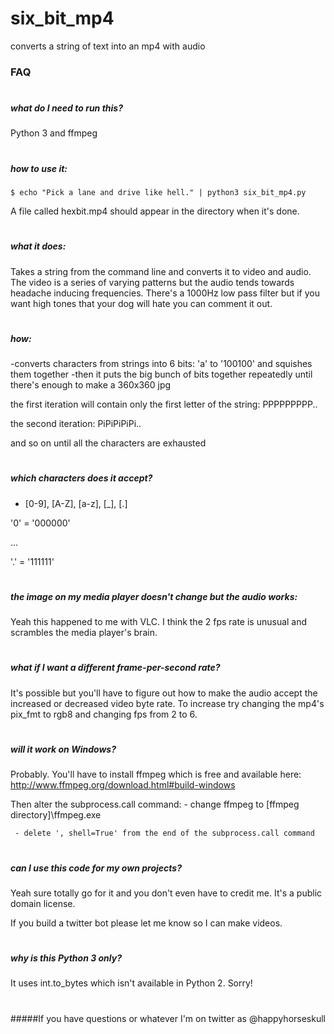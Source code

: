 # six_bit_mp4
converts a string of text into an mp4 with audio


### FAQ

#
##### what do I need to run this?
   Python 3 and ffmpeg

#
##### how to use it:
    $ echo "Pick a lane and drive like hell." | python3 six_bit_mp4.py
   
   A file called hexbit.mp4 should appear in the directory when it's done.

#
##### what it does:
   Takes a string from the command line and converts it to video and audio.
   The video is a series of varying patterns but the audio tends towards headache inducing frequencies.
	 There's a 1000Hz low pass filter but if you want high tones that your dog will hate you can comment it out.

#
##### how:
   -converts characters from strings into 6 bits: 'a' to '100100' and squishes them together
   -then it puts the big bunch of bits together repeatedly until there's enough to make a 360x360 jpg
   
   the first iteration will contain only the first letter of the string: PPPPPPPPP..
   
   the second iteration: PiPiPiPiPi..
   
   and so on until all the characters are exhausted

#
##### which characters does it accept?
   - [0-9], [A-Z], [a-z], [_], [.]
   
   '0' = '000000'
   
   ...
   
   '.' = '111111'

#
##### the image on my media player doesn't change but the audio works:
   Yeah this happened to me with VLC. I think the 2 fps rate is unusual and scrambles the media player's brain.

#
##### what if I want a different frame-per-second rate?
   It's possible but you'll have to figure out how to make the audio accept the increased or decreased video byte rate. To increase try changing the mp4's pix_fmt to rgb8 and changing fps from 2 to 6.

#
##### will it work on Windows?
   Probably. You'll have to install ffmpeg which is free and available here: http://www.ffmpeg.org/download.html#build-windows
   
   Then alter the subprocess.call command:
     - change ffmpeg to [ffmpeg directory]\ffmpeg.exe
     
     - delete ', shell=True' from the end of the subprocess.call command

#
##### can I use this code for my own projects?
   Yeah sure totally go for it and you don't even have to credit me. It's a public domain license.

   If you build a twitter bot please let me know so I can make videos.

#
##### why is this Python 3 only?
   It uses int.to_bytes which isn't available in Python 2. Sorry!
   
#   
#####If you have questions or whatever I'm on twitter as @happyhorseskull
